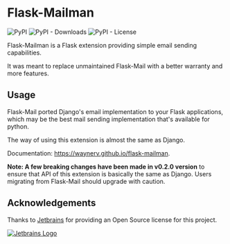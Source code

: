# Flask-Mailman

![PyPI](https://img.shields.io/pypi/v/flask-mailman?color=blue)
![PyPI - Downloads](https://img.shields.io/pypi/dm/flask-mailman?color=brightgreen)
![PyPI - License](https://img.shields.io/pypi/l/flask-mailman)

Flask-Mailman is a Flask extension providing simple email sending capabilities.

It was meant to replace unmaintained Flask-Mail with a better warranty and more features.

## Usage

Flask-Mail ported Django's email implementation to your Flask applications, which may be the best mail sending implementation that's available for python.

The way of using this extension is almost the same as Django.

Documentation: https://waynerv.github.io/flask-mailman.

**Note: A few breaking changes have been made in v0.2.0 version** to ensure that API of this extension is basically the same as Django. 
Users migrating from Flask-Mail should upgrade with caution.

## Acknowledgements

Thanks to [Jetbrains](https://jb.gg/OpenSource) for providing an Open Source license for this project.

[![Jetbrains Logo](docs/img/jetbrains-variant-4.png)](www.jetbrains.com)
